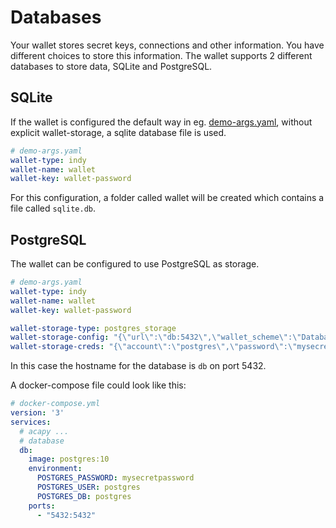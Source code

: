 # Databases

Your wallet stores secret keys, connections and other information.
You have different choices to store this information.
The wallet supports 2 different databases to store data, SQLite and PostgreSQL.

## SQLite

If the wallet is configured the default way in eg. [demo-args.yaml](https://github.com/hyperledger/aries-cloudagent-python/tree/0.10.3/demo/demo-args.yaml), without explicit wallet-storage, a sqlite database file is used.

```yaml
# demo-args.yaml
wallet-type: indy
wallet-name: wallet
wallet-key: wallet-password
```

For this configuration, a folder called wallet will be created which contains a file called `sqlite.db`.

## PostgreSQL

The wallet can be configured to use PostgreSQL as storage.

```yaml
# demo-args.yaml
wallet-type: indy
wallet-name: wallet
wallet-key: wallet-password

wallet-storage-type: postgres_storage
wallet-storage-config: "{\"url\":\"db:5432\",\"wallet_scheme\":\"DatabasePerWallet\"}"
wallet-storage-creds: "{\"account\":\"postgres\",\"password\":\"mysecretpassword\",\"admin_account\":\"postgres\",\"admin_password\":\"mysecretpassword\"}"
```

In this case the hostname for the database is `db` on port 5432.

A docker-compose file could look like this:

```yaml
# docker-compose.yml
version: '3'
services:
  # acapy ...
  # database
  db:
    image: postgres:10
    environment:
      POSTGRES_PASSWORD: mysecretpassword
      POSTGRES_USER: postgres
      POSTGRES_DB: postgres
    ports:
      - "5432:5432"
```
